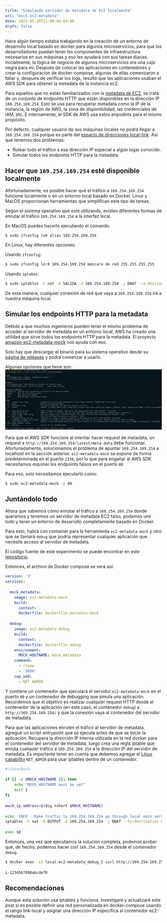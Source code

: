 ```yaml
---
title: "Simulando servidor de metadata de EC2 localmente"
url: "mock-ec2-metadata"
date: 2023-05-28T21:08:04-04:00
draft: false
---
```


Hace algún tiempo estaba trabajando en la creación de un entorno de desarrollo local basado en docker para algunos microservicios, para que los desarrolladores puedan tener los componentes de infraestructura necesarios en sus máquinas y eso les ayudará con sus tareas diarias. Inicialmente, la lógica de negocio de algunos microservicios era una caja negra para mí. Después de colocar las aplicaciones en contenedores y crear la configuración de docker-compose, algunas de ellas comenzaron a fallar y, después de verificar los logs, resultó que las aplicaciones usaban el AWS SDK para obtener la metadata de la instancia ec2.

Para aquellos que no están familiarizados con la [metadata de EC2](https://docs.aws.amazon.com/AWSEC2/latest/UserGuide/instancedata-data-retrieval.html), se trata de un conjunto de endpoints HTTP que están disponibles en la dirección IP `169.254.169.254`. Esto se usa para recuperar metadata como la IP de la instancia, la región de AWS, la zona de disponibilidad, las credenciales de IAM, etc. E internamente, el SDK de AWS usa estos enpodints para el mismo propósito.

Por defecto, cualquier usuario de sus máquinas locales no podrá llegar a `169.254.169.254` porque es parte del [espacio de direcciones local-link](https://www.rfc-editor.org/rfc/rfc3927). Así que tenemos dos problemas:
- Rutear todo el tráfico a esa dirección IP especial a algún lugar conocido.
- Simular todos los endpoints HTTP para la metadata.

## Hacer que `169.254.169.254` esté disponible localmente
Afortunadamente, es posible hacer que el tráfico a `169.254.169.254` funcione localmente o en un entorno local basado en Docker. Linux y MacOS proporcionan herramientas que simplifican este tipo de tareas.

Según el sistema operativo que esté utilizando, existen diferentes formas de enrutar el tráfico `169.254.169.254` a la interfaz local.

En MacOS puedes hacerlo ejecutando el comando:
```
$ sudo ifconfig lo0 alias 169.254.169.254
```

En Linux, hay diferentes opciones:

Usando `ifconfig`:
```sh
$ sudo ifconfig lo:0 169.254.169.254 máscara de red 255.255.255.255
```

Usando `iptabes`:
```sh
$ sudo iptables -t nat -A SALIDA -d 169.254.169.254 -j DNAT --a-destino 127.0.0.1
```

De esta manera, cualquier conexión de red que vaya a `169.254.169.254` irá a nuestra máquina local.

## Simular los endpoints HTTP para la metadata
Debido a que muchos ingenieros pueden tener el mismo problema de acceder al servidor de metadata en un entorno local, AWS ha creado una utilidad que sirve todos los endpoints HTTP para la metadata. El proyecto [amazon-ec2-metadata-mock](https://github.com/aws/amazon-ec2-metadata-mock) nos ayuda con eso.

Solo hay que descargar el binario para su sistema operativo desde su [página de releases](https://github.com/aws/amazon-ec2-metadata-mock/releases) y podrá comenzar a usarlo.

Algunas opciones que tiene son:
![](/img/ec2-metadata-mock.png)

Para que el AWS SDK funcione al intentar hacer request de metadata, un request a `http://169.254.169.254/latest/meta-data` debe funcionar. Afortunadamente, solucionamos el problema de apuntar `169.254.169.254` a localhost en la sección anterior. `ec2-metadata-mock` se expone de forma predeterminada en el puerto `1338`, por lo que para engañar al AWS SDK necesitamos exponer los endpoints falsos en el puerto `80`.

Para eso, solo necesitamos ejecutarlo como:

```sh
$ sudo ec2-metadata-mock -p 80
```

## Juntándolo todo
Ahora que sabemos cómo enrutar el tráfico a `169.254.169.254` donde queramos y tenemos un servidor de metadata EC2 falso, podemos unir todo y tener un entorno de desarrollo completamente basado en Docker.

Para esto, habrá con container para la herramienta `ec2-metadata-mock` y otro que se llamará `debug` que podría representar cualquier aplicación que necesite acceso al servidor de metadata.

El código fuente de este experimento se puede encontrar en este [repositorio](https://github.com/donkeysharp/ec2-metadata-mock-environment).

Entonces, el archivo de Docker compose se verá así:

```yaml
version: '3'
services:

  mock_metadata:
    image: ec2-metadata-mock
    build:
      context: .
      dockerfile: Dockerfile.metadata-mock

  debug:
    image: ec2-metadata-debug
    build:
      context: .
      dockerfile: Dockerfile.debug
    environment:
      MOCK_HOSTNAME: mock_metadata
    command:
      - sleep
      - '3600'
    cap_add:
      - NET_ADMIN
```

Y contiene un contenedor que ejecutará el servidor `ec2-metadata-mock` en el puerto `80` y un contenedor de debugging que simula una aplicación. Recordemos que el objetivo es realizar cualquier request HTTP desde el contenedor de la aplicación (en este caso, el contenedor `debug`) a `http://169.254.169.254/` y que la conexión vaya al contenedor del servidor de metadata.

Para que las aplicaciones enruten el tráfico al servidor de metadata, agregué un script entrypoint que se ejecuta antes de que se inicie la aplicación. Recupera la dirección IP interna utilizada en la red docker para el contenedor del servidor de metadata, luego crea una regla iptable que enruta cualquier tráfico a `169.254.169.254` a la dirección IP del servidor de metadata. Es importante tener en cuenta que debemos agregar el [Linux capability](https://man7.org/linux/man-pages/man7/capabilities.7.html) `NET_ADMIN` para usar iptables dentro de un contenedor.

```sh
#!/bin/bash

if [[ -z $MOCK_HOSTNAME ]]; then
    echo "MOCK_HOSTNAME must be set"
    exit 1
fi

mock_ip_address=$(dig +short $MOCK_HOSTNAME)

echo 'INFO - Make traffic to 169.254.169.254 go through local mock server'
iptables -t nat -A OUTPUT -d 169.254.169.254 -j DNAT --to-destination ${mock_ip_address}

exec $@
```

Entonces, una vez que ejecutamos la solución completa, podemos probar que, de hecho, podemos hacer curl `169.254.169.254` desde el contenedor `debug`.

```sh
$ docker exec -it local-ec2-metadata_debug_1 curl http://169.254.169.254/latest/meta-data/instance-id

i-1234567890abcdef0
```

## Recomendaciones
Aunque esta solución usa iptables y funciona, investigaré y actualizaré este post si es posible definir una red personalizada en docker-compose usando el rango link-local y asignar una dirección IP específica al contenedor ec2-metadata.
